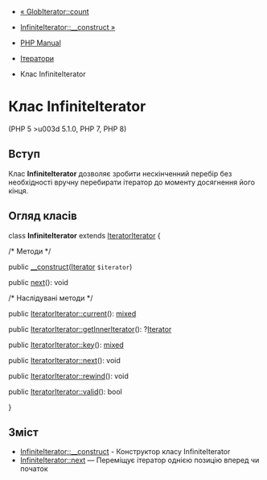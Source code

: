 - [« GlobIterator::count](globiterator.count.md)
- [InfiniteIterator::\_\_construct »](infiniteiterator.construct.md)

- [PHP Manual](index.md)
- [Ітератори](spl.iterators.md)
- Клас InfiniteIterator

# Клас InfiniteIterator

(PHP 5 \>u003d 5.1.0, PHP 7, PHP 8)

## Вступ

Клас **InfiniteIterator** дозволяє зробити нескінченний перебір
без необхідності вручну перебирати ітератор до моменту
досягнення його кінця.

## Огляд класів

class **InfiniteIterator** extends
[IteratorIterator](class.iteratoriterator.md) {

/\* Методи \*/

public
[\_\_construct](infiniteiterator.construct.md)([Iterator](class.iterator.md)
`$iterator`)

public [next](infiniteiterator.next.md)(): void

/\* Наслідувані методи \*/

public [IteratorIterator::current](iteratoriterator.current.md)():
[mixed](language.types.declarations.md#language.types.declarations.mixed)

public
[IteratorIterator::getInnerIterator](iteratoriterator.getinneriterator.md)():
?[Iterator](class.iterator.md)

public [IteratorIterator::key](iteratoriterator.key.md)():
[mixed](language.types.declarations.md#language.types.declarations.mixed)

public [IteratorIterator::next](iteratoriterator.next.md)(): void

public [IteratorIterator::rewind](iteratoriterator.rewind.md)(): void

public [IteratorIterator::valid](iteratoriterator.valid.md)(): bool

}

## Зміст

- [InfiniteIterator::\_\_construct](infiniteiterator.construct.md) -
Конструктор класу InfiniteIterator
- [InfiniteIterator::next](infiniteiterator.next.md) — Переміщує
ітератор однією позицію вперед чи початок
